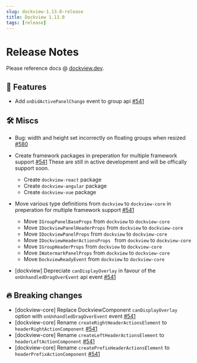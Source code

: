 ```yaml
---
slug: dockview-1.13.0-release
title: Dockview 1.13.0
tags: [release]
---
```


# Release Notes

Please reference docs @ [dockview.dev](https://dockview.dev).

## 🚀 Features

-   Add `onDidActivePanelChange` event to group api [#541](https://github.com/mathuo/dockview/pull/541)

## 🛠 Miscs

-   Bug: width and height set incorrectly on floating groups when resized [#580](https://github.com/mathuo/dockview/issues/580)

-   Create framework packages in preperation for multiple framework support [#541](https://github.com/mathuo/dockview/pull/541)
    These are still in active development and will be offically support soon.

    -   Create `dockview-react` package
    -   Create `dockview-angular` package
    -   Create `dockview-vue` package

-   Move various type definitions from `dockview` to `dockview-core` in preperation for multiple framework support [#541](https://github.com/mathuo/dockview/pull/541)

    -   Move `IGroupPanelBaseProps` from `dockview` to `dockview-core`
    -   Move `IDockviewPanelHeaderProps` from `dockview` to `dockview-core`
    -   Move `IDockviewPanelProps` from `dockview` to `dockview-core`
    -   Move `IDockviewHeaderActionsProps ` from `dockview` to `dockview-core`
    -   Move `IGroupHeaderProps` from `dockview` to `dockview-core`
    -   Move `IWatermarkPanelProps` from `dockview` to `dockview-core`
    -   Move `DockviewReadyEvent` from `dockview` to `dockview-core`

-   [dockview] Depreciate `canDisplayOverlay` in favour of the `onUnhandledDragOverEvent` api event [#541](https://github.com/mathuo/dockview/pull/541)

## 🔥 Breaking changes

-   [dockview-core] Replace DockviewComponent `canDisplayOverlay` option with `onUnhandledDragOverEvent` event [#541](https://github.com/mathuo/dockview/pull/541)
-   [dockview-core] Rename `createRightHeaderActionsElement` to `headerRightActionComponent` [#541](https://github.com/mathuo/dockview/pull/541)
-   [dockview-core] Rename `createLeftHeaderActionsElement` to `headerLeftActionComponent` [#541](https://github.com/mathuo/dockview/pull/541)
-   [dockview-core] Rename `createPrefixHeaderActionsElement` to `headerPrefixActionComponent` [#541](https://github.com/mathuo/dockview/pull/541)
